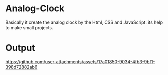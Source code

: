# Analog-Clock
Basically it create the analog clock by the Html, CSS and JavaScript. its help to make small projects.

# Output


https://github.com/user-attachments/assets/17a01850-9034-4fb3-9bf1-398d72882ab6

